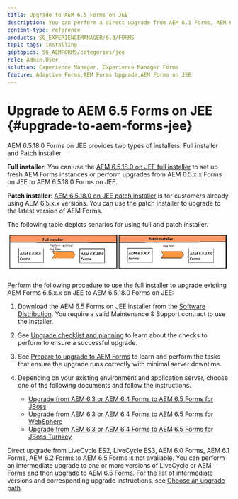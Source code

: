 ```yaml
---
title: Upgrade to AEM 6.5 Forms on JEE
description: You can perform a direct upgrade from AEM 6.1 Forms, AEM 6.2 Forms, and LiveCycle ES4 SP1 to AEM 6.3 Forms.
content-type: reference
products: SG_EXPERIENCEMANAGER/6.3/FORMS
topic-tags: installing
geptopics: SG_AEMFORMS/categories/jee
role: Admin,User
solution: Experience Manager, Experience Manager Forms
feature: Adaptive Forms,AEM Forms Upgrade,AEM Forms on JEE
---
```

# Upgrade to AEM 6.5 Forms on JEE {#upgrade-to-aem-forms-jee}

AEM 6.5.18.0 Forms on JEE provides two types of installers: Full installer and Patch installer.

**Full installer**: You can use the [AEM 6.5.18.0 on JEE full installer](https://experienceleague.adobe.com/docs/experience-manager-release-information/aem-release-updates/forms-updates/aem-forms-releases.html) to set up fresh AEM Forms instances or perform upgrades from AEM 6.5.x.x Forms on JEE to AEM 6.5.18.0 Forms on JEE.

**Patch installer**: [AEM 6.5.18.0 on JEE patch installer](https://experienceleague.adobe.com/docs/experience-manager-release-information/aem-release-updates/forms-updates/aem-forms-releases.html) is for customers already using AEM 6.5.x.x versions. You can use the patch installer to upgrade to the latest version of AEM Forms.

The following table depicts senarios for using full and patch installer.

![Full and Patch installer scenario](assets/full-and-patch-installer.png) 

Perform the following procedure to use the full installer to upgrade existing AEM Forms 6.5.x.x on JEE to AEM 6.5.18.0 Forms on JEE:

1. Download the AEM 6.5 Forms on JEE installer from the [Software Distribution](https://experience.adobe.com/#/downloads/content/software-distribution/en/aem.html). You require a valid Maintenance & Support contract to use the installer.
1. See [Upgrade checklist and planning](https://www.adobe.com/go/learn_aemforms_upgrade_checklist_65) to learn about the checks to perform to ensure a successful upgrade.
1. See [Prepare to upgrade to AEM Forms](https://www.adobe.com/go/learn_aemforms_prepareupgrade_65) to learn and perform the tasks that ensure the upgrade runs correctly with minimal server downtime.
1. Depending on your existing environment and application server, choose one of the following documents and follow the instructions.

    * [Upgrade from AEM 6.3 or AEM 6.4 Forms to AEM 6.5 Forms for JBoss](https://www.adobe.com/go/learn_aemforms_upgradeJBoss_65)
    * [Upgrade from AEM 6.3 or AEM 6.4 Forms to AEM 6.5 Forms for WebSphere](https://www.adobe.com/go/learn_aemforms_upgradeWebSphere_65)
    * [Upgrade from AEM 6.3 or AEM 6.4 Forms to AEM 6.5 Forms for JBoss Turnkey](https://www.adobe.com/go/learn_aemforms_upgradeTurnkey_65)

Direct upgrade from LiveCycle ES2, LiveCycle ES3, AEM 6.0 Forms, AEM 6.1 Forms, AEM 6.2 Forms to AEM 6.5 Forms is not available. You can perform an intermediate upgrade to one or more versions of LiveCycle or AEM Forms and then upgrade to AEM 6.5 Forms. For the list of intermediate versions and corresponding upgrade instructions, see [Choose an upgrade path](upgrade.md).

